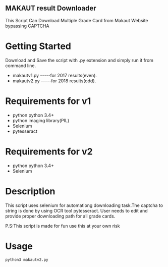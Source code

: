 ## MAKAUT result Downloader
This Script Can Download Multiple Grade Card from Makaut Website bypassing CAPTCHA

Getting Started
============

Download and Save the script with .py extension and simply run it from command line.

* makautv1.py    -----for 2017 results(even).
* makautv2.py 	-----for 2018 results(odd).

Requirements for v1
============

* python python 3.4+
* python imaging library(PIL)
* Selenium
* pytesseract

Requirements for v2
============

* python python 3.4+
* Selenium




Description
============
This script uses selenium for automationg downloading task.The captcha to string is done by using OCR tool pytesseract.
User needs to edit and provide proper downloading path for all grade cards.

P.S:This script is made for fun use this at your own risk

Usage
============
```
python3 makautv2.py

```
